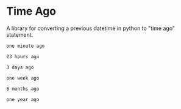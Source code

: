 # Time Ago
A library for converting a previous datetime in python to "time ago" statement.

`one minute ago`

`23 hours ago`

`3 days ago`

`one week ago`

`6 months ago`

`one year ago`
